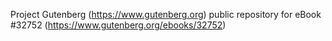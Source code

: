 Project Gutenberg (https://www.gutenberg.org) public repository for eBook #32752 (https://www.gutenberg.org/ebooks/32752)
